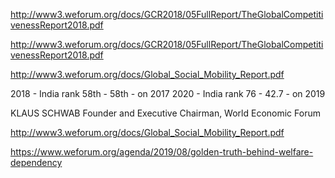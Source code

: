http://www3.weforum.org/docs/GCR2018/05FullReport/TheGlobalCompetitivenessReport2018.pdf


http://www3.weforum.org/docs/GCR2018/05FullReport/TheGlobalCompetitivenessReport2018.pdf

http://www3.weforum.org/docs/Global_Social_Mobility_Report.pdf



2018 - India rank 58th - 58th - on 2017
2020 - India rank 76 - 42.7 - on 2019 


KLAUS SCHWAB
Founder and Executive Chairman, World Economic Forum


http://www3.weforum.org/docs/Global_Social_Mobility_Report.pdf


https://www.weforum.org/agenda/2019/08/golden-truth-behind-welfare-dependency

